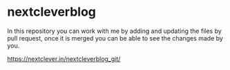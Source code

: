 # nextcleverblog
In this repository you can work with me by adding and updating the files by pull request,
once it is merged you can be able to see the changes made by you.

https://nextclever.in/nextcleverblog_git/
